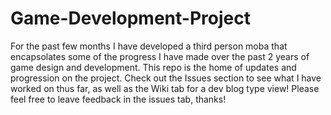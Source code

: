 # Game-Development-Project
For the past few months I have developed a third person moba that encapsolates some of the progress I have made over the past 2 years of game design and development. This repo is the home of updates and progression on the project. Check out the Issues section to see what I have worked on thus far, as well as the Wiki tab for a dev blog type view! Please feel free to leave feedback in the issues tab, thanks!

